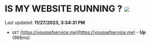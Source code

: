 # IS MY WEBSITE RUNNING ? [![](https://img.shields.io/static/v1?label=Sponsor&message=%E2%9D%A4&logo=GitHub&color=%23fe8e86)](https://github.com/sponsors/<username>)

Last updated: **11/27/2023, 3:34:31 PM**

- `GET` [https://youssefservice.me](https://youssefservice.me) - **Up** (968ms)
